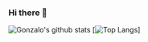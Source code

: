 ### Hi there 👋

![Gonzalo's github stats](https://github-readme-stats.vercel.app/api?username=Nargon271&show_icons=true&theme=radical)
[![Top Langs](https://github-readme-stats.vercel.app/api/top-langs/?username=Nargon271)]

